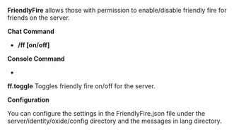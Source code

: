 **FriendlyFire** allows those with permission to enable/disable friendly fire for friends on the server.

**Chat Command**


* **/ff [on/off]**


**Console Command**


* 
**ff.toggle**
Toggles friendly fire on/off for the server.


**Configuration**

You can configure the settings in the FriendlyFire.json file under the server/identity/oxide/config directory and the messages in lang directory.